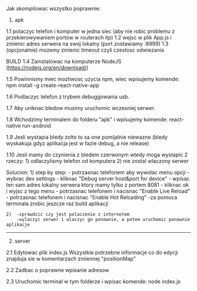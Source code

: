 Jak skompilowac wszystko poprawnie:

1) apk

1.1 polaczyc telefon i komputer w jedna siec (aby nie robic problemu z przekierowywaniem portow w routerach itp)
1.2 wejsc w plik App.js i zmienic adres serwera na swoj lokalny (port zostawiamy :8999)
1.3 (opcjonalnie) mozemy zmienic timeout czyli czestosc odwiezania

BUILD
1.4 Zainstalowac na komputerze NodeJS (https://nodejs.org/en/download/)

1.5 Powinnismy miec mozliwosc uzycia npm, wiec wpisujemy komende:
	npm install -g create-react-native-app

1.6 Podlaczyc telefon z trybem debuggowania usb.

1.7 Aby uniknac bledow musimy uruchomic wczesniej serwer.

1.8 Wchodzimy terminalem do folderu "apk" i wpisujemy komende:
	react-native run-android

1.9 Jesli wystapia bledy zolte to sa one pomijalnie niewazne (bledy wyskakuja gdyz aplikacja jest w fazie debug, a nie release)

1.10 Jesli mamy do czynienia z bledem czerwonym wtedy moga wystapic 2 rzeczy:
 	1) odlaczylismy telefon od komputera
	2) nie zostal wlaczony serwer

Solucion: 
	1) step by step:
		- potrzasnac telefonem aby wywolac menu opcji
		- wybrac dev settings
		- kliknac "Debug server host&port for device"
		- wpisac ten sam adres lokalny serwera ktory mamy tylko z portem 8081
		- kliknac ok i wyjsc z tego menu
		- potrzasnac telefonem i nacisnac "Enable Live Reload"
		- potrzasnac telefonem i nacisnac "Enable Hot Reloading"
		-za pomoca terminala zrobic jeszcze raz build aplikacji

	2) 	-sprawdzic czy jest polaczenie z internetem
		-wylaczyc serwer i wlaczyc go ponownie, a potem uruchomic ponownie aplikacje


--------------

2) server

2.1 Edytowac plik index.js
	Wszystkie potrzebne informacje co do edycji znajduja sie w komentarzach zmiennej "positionMap"

2.2 Zadbac o poprawne wpisanie adresow 

2.3 Uruchomic terminal w tym folderze i wpisac komende:
	node index.js

